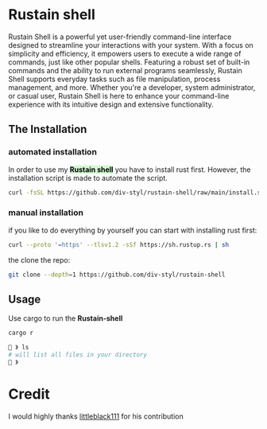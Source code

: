# Rustain shell 

Rustain Shell is a powerful yet user-friendly command-line interface designed to streamline your interactions with your system. With a focus on simplicity and efficiency, it empowers users to execute a wide range of commands, just like other popular shells. Featuring a robust set of built-in commands and the ability to run external programs seamlessly, Rustain Shell supports everyday tasks such as file manipulation, process management, and more. Whether you're a developer, system administrator, or casual user, Rustain Shell is here to enhance your command-line experience with its intuitive design and extensive functionality.

## The Installation  

### automated installation 

In order to use my <mark style="background: #BBFABBA6;">**Rustain shell**</mark> you have to install rust first. However, the installation script is made to automate the script.

```bash
curl -fsSL https://github.com/div-styl/rustain-shell/raw/main/install.sh | sh
```

### manual installation 

if you like to do everything by yourself you can start with installing rust first:

```bash
curl --proto '=https' --tlsv1.2 -sSf https://sh.rustup.rs | sh
```

the clone the repo:

```bash
git clone --depth=1 https://github.com/div-styl/rustain-shell
```

## Usage

Use cargo to run the **Rustain-shell** 

```bash
cargo r

🫡 》 ls
# will list all files in your directory 
🫡 》
```
# Credit 
I would highly thanks 
[littleblack111](https://github.com/littleblack111) for his contribution